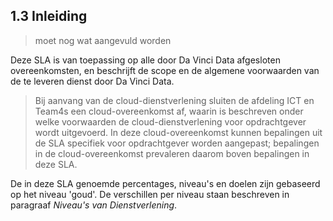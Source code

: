 ## 1.3 Inleiding

> moet nog wat aangevuld worden

Deze SLA is van toepassing op alle door Da Vinci Data afgesloten overeenkomsten, en beschrijft de scope en de algemene voorwaarden van de te leveren dienst door Da Vinci Data.

> Bij aanvang van de cloud-dienstverlening sluiten de afdeling ICT en Team4s een cloud-overeenkomst af, waarin is beschreven onder welke voorwaarden de cloud-dienstverlening voor opdrachtgever wordt uitgevoerd. In deze cloud-overeenkomst kunnen bepalingen uit de SLA specifiek voor opdrachtgever worden aangepast; bepalingen in de cloud-overeenkomst prevaleren daarom boven bepalingen in deze SLA.

De in deze SLA genoemde percentages, niveau's en doelen zijn gebaseerd op het niveau 'goud'. De verschillen per niveau staan beschreven in paragraaf _Niveau's van Dienstverlening_.

